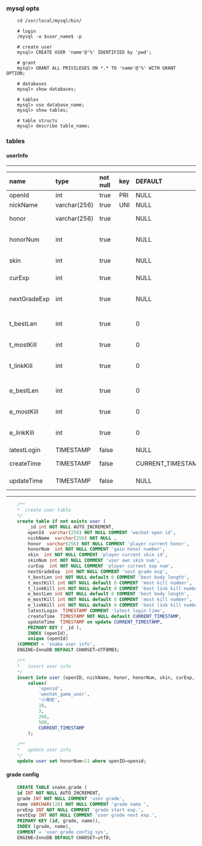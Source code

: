 ### mysql opts

````shell
    cd /usr/local/mysql/bin/

    # login
    /mysql -u $user_name$ -p

    # create user
    mysql> CREATE USER 'name'@'%' IDENTIFIED by 'pwd';

    # grant
    mysql> GRANT ALL PRIVILEGES ON *.* TO 'name'@'%' WITH GRANT OPTION;

    # databases
    mysql> show databases;

    # tables
    mysql> use database_name;
    mysql> show tables;

    # table structs
    mysql> describe table_name;
````

### tables 

#### userInfo

----
|name           |type           |not null  |key   |DEFAULT             |Extra                       |comment                |
|:-             |:-             |:-        |:-    |:-                  |:-                          |:-                     |
|openId         |int            |true      |PRI   |NULL                |auto_increment              |wx_id                  |
|nickName       |varchar(256)   |true      |UNI   |NULL               |                           |name                   |
|honor          |varchar(256)   |true     |     |NULL               |                           |user honor             |
|honorNum       |int            |true     |     |NULL               |                           |gain honor num         |
|skin           |int            |true     |     |NULL               |                           |current skin           |
|curExp         |int            |true     |     |NULL               |                           |current expires        |
|nextGradeExp   |int            |true     |     |NULL               |                           |next grade expires     |
|t_bestLen      |int            |true     |     |0                  |                           |best body length       |
|t_mostKill     |int            |true     |     |0                  |                           |most kill number       |
|t_linkKill     |int            |true     |     |0                  |                           |best link kill number  |
|e_bestLen      |int            |true     |     |0                  |                           |best body length       |
|e_mostKill     |int            |true     |     |0                  |                           |most kill number       |
|e_linkKill     |int            |true     |     |0                  |                           |best link kill number  |
|latestLogin    |TIMESTAMP      |false    |     |NULL               |                           |latest                 |
|createTime     |TIMESTAMP      |false    |     |CURRENT_TIMESTAMP  |                           |create date            |
|updateTime     |TIMESTAMP      |false    |     |NULL                |on update CURRENT_TIMESTAMP |update date            |
----

```sql
    /**
    *  create user table 
    */
    create table if not exists user (
        _id int NOT NULL AUTO_INCREMENT,
        openId  varchar(256) NOT NULL COMMENT 'wechat open id',
        nickName  varchar(256) NOT NULL ,
        honor  varchar(256) NOT NULL COMMENT 'player current honor',
        honorNum  int NOT NULL COMMENT 'gain honor number',
        skin  int NOT NULL COMMENT 'player current skin id',
        skinNum int NOT NULL COMMENT 'user own skin num',
        curExp  int NOT NULL COMMENT 'player current exp num',
        nextGradeExp  int NOT NULL COMMENT 'next grade exp',
        t_bestLen int NOT NULL default 0 COMMENT 'best body length',
        t_mostKill int NOT NULL default 0 COMMENT 'most kill number',
        t_linkKill int NOT NULL default 0 COMMENT 'best link kill number',
        e_bestLen int NOT NULL default 0 COMMENT 'best body length',
        e_mostKill int NOT NULL default 0 COMMENT 'most kill number',
        e_linkKill int NOT NULL default 0 COMMENT 'best link kill number',
        latestLogin  TIMESTAMP COMMENT 'latest login time',
        createTime  TIMESTAMP NOT NULL default CURRENT_TIMESTAMP,
        updateTime  TIMESTAMP on update CURRENT_TIMESTAMP,
        PRIMARY KEY ( _id ),
        INDEX (openId),
        unique (openId)
    )COMMENT = 'snake user info', 
    ENGINE=InnoDB DEFAULT CHARSET=UTF8MB3;

    /**
    *   insert user info 
    */
    insert into user (openID, nickName, honor, honorNum, skin, curExp, nextGradeExp, latestLogin)  
        values(
            'openid', 
            'wechat_game_user', 
            '小青蛇', 
            10, 
            3, 
            288, 
            500, 
            CURRENT_TIMESTAMP
        );

    /**
    *   update user info
    */
    update user set honorNum=11 where openID=openid;
```


#### grade config

````sql
    CREATE TABLE snake.grade (
    id INT NOT NULL AUTO_INCREMENT,
    grade INT NOT NULL COMMENT 'user grade',
    name VARCHAR(128) NOT NULL COMMENT 'grade name ',
    preExp INT NOT NULL COMMENT 'grade start exp.',
    nextExp INT NOT NULL COMMENT 'user grade next exp.',
    PRIMARY KEY (id, grade, name)),
    INDEX (grade, name),
    COMMENT = 'user grade config sys',
    ENGINE=InnoDB DEFAULT CHARSET=utf8;

````

